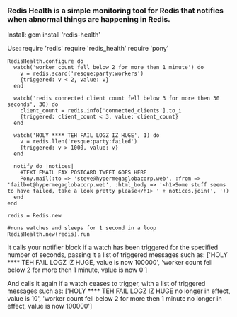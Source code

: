 ### Redis Health is a simple monitoring tool for Redis that notifies when abnormal things are happening in Redis.

Install:
    gem install 'redis-health'

Use:
    require 'redis'
    require 'redis_health'
    require 'pony'

    RedisHealth.configure do
      watch('worker count fell below 2 for more then 1 minute') do
        v = redis.scard('resque:party:workers')
        {triggered: v < 2, value: v}
      end

      watch('redis connected client count fell below 3 for more then 30 seconds', 30) do
        client_count = redis.info['connected_clients'].to_i
        {triggered: client_count < 3, value: client_count}
      end

      watch('HOLY **** TEH FAIL LOGZ IZ HUGE', 1) do
        v = redis.llen('resque:party:failed')
        {triggered: v > 1000, value: v}
      end

      notify do |notices|
        #TEXT EMAIL FAX POSTCARD TWEET GOES HERE
        Pony.mail(:to => 'steve@hypermegaglobacorp.web', :from => 'failbot@hypermegaglobacorp.web', :html_body => '<h1>Some stuff seems to have failed, take a look pretty please</h1> ' + notices.join(', '))
      end
    end

    redis = Redis.new

    #runs watches and sleeps for 1 second in a loop
    RedisHealth.new(redis).run

It calls your notifier block if a watch has been triggered for the specified number of seconds, passing it a list of triggered messages such as:
    ['HOLY **** TEH FAIL LOGZ IZ HUGE, value is now 100000', 'worker count fell below 2 for more then 1 minute, value is now 0']

And calls it again if a watch ceases to trigger, with a list of triggered messages such as:
    ['HOLY **** TEH FAIL LOGZ IZ HUGE no longer in effect, value is 10', 'worker count fell below 2 for more then 1 minute no longer in effect, value is now 100000']
